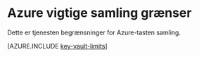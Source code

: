 <properties
   pageTitle="Azure vigtige samling grænser | Microsoft Azure"
   description="Få mere at vide om tjenesten begrænsninger for Azure-tasten samling."
   documentationCenter="dev-center-name"
   services="key-vault"  
   authors="cabailey"
   manager="mbaldwin"
   editor=""/>

<tags
   ms.service="key-vault"
   ms.devlang="na"
   ms.topic="article"
   ms.tgt_pltfrm="na"
   ms.workload="identity"
   ms.date="09/16/2016"
   ms.author="mbaldwin"/>

# <a name="azure-key-vault-service-limits"></a>Azure vigtige samling grænser

Dette er tjenesten begrænsninger for Azure-tasten samling.

[AZURE.INCLUDE [key-vault-limits](../../includes/key-vault-limits.md)]
